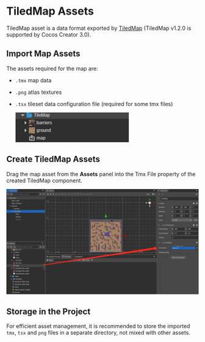 # TiledMap Assets

TiledMap asset is a data format exported by [TiledMap](https://www.mapeditor.org/) (TiledMap v1.2.0 is supported by Cocos Creator 3.0).

## Import Map Assets

The assets required for the map are:

- `.tmx` map data
- `.png` atlas textures
- `.tsx` tileset data configuration file (required for some tmx files)

    ![tiledmap](tiledmap/import.png)

## Create TiledMap Assets

Drag the map asset from the **Assets** panel into the Tmx File property of the created TiledMap component.

![tiledmap](tiledmap/set_asset.png)

## Storage in the Project

For efficient asset management, it is recommended to store the imported `tmx`, `tsx` and `png` files in a separate directory, not mixed with other assets.
